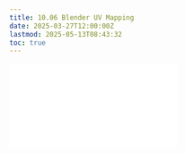 ```yaml
---
title: 10.06 Blender UV Mapping
date: 2025-03-27T12:00:00Z
lastmod: 2025-05-13T08:43:32
toc: true
---
```


![Link to included file content](../../../../3d-modeling/blender/uv-mapping-blender.md)
